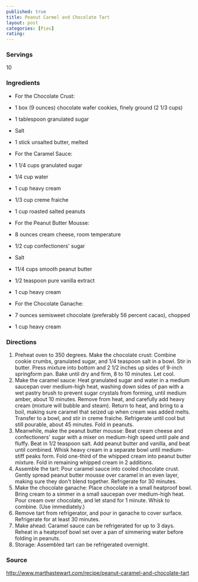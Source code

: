 ```yaml
---
published: true
title: Peanut Carmel and Chocolate Tart
layout: post
categories: [Pies]
rating: 
---
```

### Servings
10

### Ingredients
- For the Chocolate Crust:
- 1 box (9 ounces) chocolate wafer cookies, finely ground (2 1/3 cups)
- 1 tablespoon granulated sugar
- Salt
- 1 stick unsalted butter, melted

- For the Caramel Sauce:
- 1 1/4 cups granulated sugar
- 1/4 cup water
- 1 cup heavy cream
- 1/3 cup creme fraiche
- 1 cup roasted salted peanuts

- For the Peanut Butter Mousse:
- 8 ounces cream cheese, room temperature
- 1/2 cup confectioners' sugar
- Salt
- 11/4 cups smooth peanut butter
- 1/2 teaspoon pure vanilla extract
- 1 cup heavy cream

- For the Chocolate Ganache:
- 7 ounces semisweet chocolate (preferably 56 percent cacao), chopped
- 1 cup heavy cream




### Directions
1. Preheat oven to 350 degrees. Make the chocolate crust: Combine cookie crumbs, granulated sugar, and 1/4 teaspoon salt in a bowl. Stir in butter. Press mixture into bottom and 2 1/2 inches up sides of 9-inch springform pan. Bake until dry and firm, 8 to 10 minutes. Let cool.
2. Make the caramel sauce: Heat granulated sugar and water in a medium saucepan over medium-high heat, washing down sides of pan with a wet pastry brush to prevent sugar crystals from forming, until medium amber, about 10 minutes. Remove from heat, and carefully add heavy cream (mixture will bubble and steam). Return to heat, and bring to a boil, making sure caramel that seized up when cream was added melts. Transfer to a bowl, and stir in creme fraiche. Refrigerate until cool but still pourable, about 45 minutes. Fold in peanuts.
3. Meanwhile, make the peanut butter mousse: Beat cream cheese and confectioners' sugar with a mixer on medium-high speed until pale and fluffy. Beat in 1/2 teaspoon salt. Add peanut butter and vanilla, and beat until combined. Whisk heavy cream in a separate bowl until medium-stiff peaks form. Fold one-third of the whipped cream into peanut butter mixture. Fold in remaining whipped cream in 2 additions.
4. Assemble the tart: Pour caramel sauce into cooled chocolate crust. Gently spread peanut butter mousse over caramel in an even layer, making sure they don't blend together. Refrigerate for 30 minutes.
5. Make the chocolate ganache: Place chocolate in a small heatproof bowl. Bring cream to a simmer in a small saucepan over medium-high heat. Pour cream over chocolate, and let stand for 1 minute. Whisk to combine. (Use immediately.)
6. Remove tart from refrigerator, and pour in ganache to cover surface. Refrigerate for at least 30 minutes.
7. Make ahead: Caramel sauce can be refrigerated for up to 3 days. Reheat in a heatproof bowl set over a pan of simmering water before folding in peanuts.
8. Storage: Assembled tart can be refrigerated overnight.

### Source
<a href="http://www.marthastewart.com/recipe/peanut-caramel-and-chocolate-tart" target="new">http://www.marthastewart.com/recipe/peanut-caramel-and-chocolate-tart</a>
